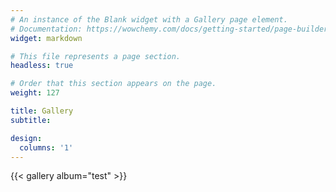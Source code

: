 ```yaml
---
# An instance of the Blank widget with a Gallery page element.
# Documentation: https://wowchemy.com/docs/getting-started/page-builder/
widget: markdown

# This file represents a page section.
headless: true

# Order that this section appears on the page.
weight: 127

title: Gallery
subtitle:

design:
  columns: '1'
---
```


{{< gallery album="test" >}}
